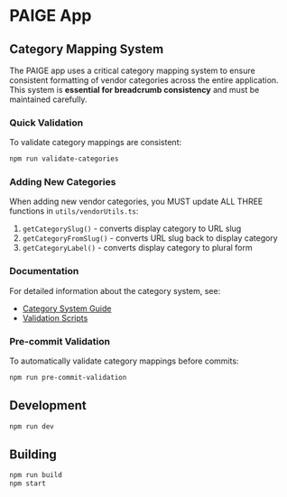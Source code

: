 # PAIGE App

## Category Mapping System

The PAIGE app uses a critical category mapping system to ensure consistent formatting of vendor categories across the entire application. This system is **essential for breadcrumb consistency** and must be maintained carefully.

### Quick Validation

To validate category mappings are consistent:

```bash
npm run validate-categories
```

### Adding New Categories

When adding new vendor categories, you MUST update ALL THREE functions in `utils/vendorUtils.ts`:

1. `getCategorySlug()` - converts display category to URL slug
2. `getCategoryFromSlug()` - converts URL slug back to display category  
3. `getCategoryLabel()` - converts display category to plural form

### Documentation

For detailed information about the category system, see:
- [Category System Guide](./CATEGORY_SYSTEM_GUIDE.md)
- [Validation Scripts](./scripts/validate-categories.js)

### Pre-commit Validation

To automatically validate category mappings before commits:

```bash
npm run pre-commit-validation
```

## Development

```bash
npm run dev
```

## Building

```bash
npm run build
npm start
``` 